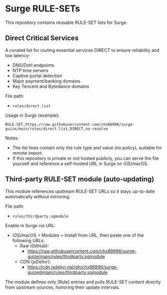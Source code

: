 # Surge RULE-SETs

This repository contains reusable RULE-SET lists for Surge.

## Direct Critical Services

A curated list for routing essential services DIRECT to ensure reliability and low latency:
- DNS/DoH endpoints
- NTP time servers
- Captive portal detection
- Major payment/banking domains
- Key Tencent and Bytedance domains

File path:
- `rules/direct.list`

Usage in Surge (example):

```
RULE-SET,https://raw.githubusercontent.com/chx86996/surge-guize/main/rules/direct.list,DIRECT,no-resolve
```

Notes:
- The list lines contain only the rule type and value (no policy), suitable for remote import.
- If this repository is private or not hosted publicly, you can serve the file yourself and reference a self-hosted URL in Surge on iOS/macOS.

## Third-party RULE-SET module (auto-updating)

This module references upstream RULE-SET URLs so it stays up-to-date automatically without mirroring.

File path:
- `rules/thirdparty.sgmodule`

Enable in Surge via URL:
- iOS/macOS > Modules > Install from URL, then paste one of the following URLs:
  - Raw (GitHub):
    - https://raw.githubusercontent.com/chx86996/surge-guize/main/rules/thirdparty.sgmodule
  - CDN (jsDelivr):
    - https://cdn.jsdelivr.net/gh/chx86996/surge-guize@main/rules/thirdparty.sgmodule

The module defines only [Rule] entries and pulls RULE-SET content directly from upstream sources, honoring their update intervals.
